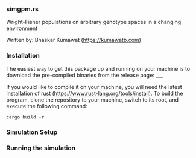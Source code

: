 ### simgpm.rs

Wright-Fisher populations on arbitrary genotype spaces in a changing environment

Written by: Bhaskar Kumawat (https://kumawatb.com)

### Installation

The easiest way to get this package up and running on your machine is to download the pre-compiled binaries from the release page: ___

If you would like to compile it on your machine, you will need the latest installation of rust (https://www.rust-lang.org/tools/install). To build the program, clone the repository to your machine, switch to its root, and execute the following command:

```
cargo build -r
```

### Simulation Setup


### Running the simulation
